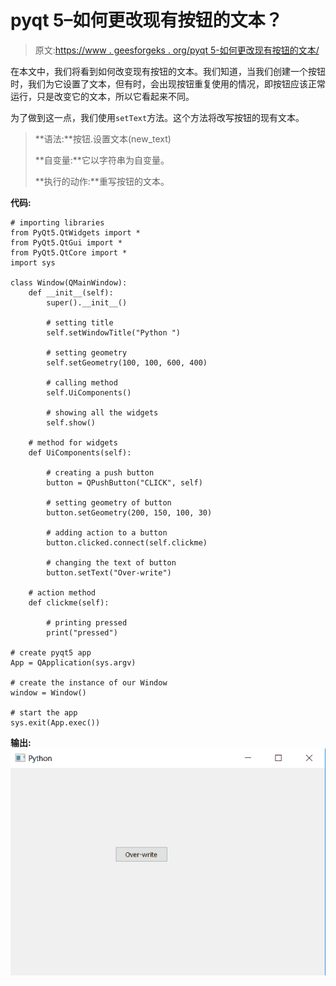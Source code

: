 # pyqt 5–如何更改现有按钮的文本？

> 原文:[https://www . geesforgeks . org/pyqt 5-如何更改现有按钮的文本/](https://www.geeksforgeeks.org/pyqt5-how-to-change-the-text-of-existing-push-button/)

在本文中，我们将看到如何改变现有按钮的文本。我们知道，当我们创建一个按钮时，我们为它设置了文本，但有时，会出现按钮重复使用的情况，即按钮应该正常运行，只是改变它的文本，所以它看起来不同。

为了做到这一点，我们使用`setText`方法。这个方法将改写按钮的现有文本。

> **语法:**按钮.设置文本(new_text)
> 
> **自变量:**它以字符串为自变量。
> 
> **执行的动作:**重写按钮的文本。

**代码:**

```
# importing libraries
from PyQt5.QtWidgets import * 
from PyQt5.QtGui import * 
from PyQt5.QtCore import * 
import sys

class Window(QMainWindow):
    def __init__(self):
        super().__init__()

        # setting title
        self.setWindowTitle("Python ")

        # setting geometry
        self.setGeometry(100, 100, 600, 400)

        # calling method
        self.UiComponents()

        # showing all the widgets
        self.show()

    # method for widgets
    def UiComponents(self):

        # creating a push button
        button = QPushButton("CLICK", self)

        # setting geometry of button
        button.setGeometry(200, 150, 100, 30)

        # adding action to a button
        button.clicked.connect(self.clickme)

        # changing the text of button
        button.setText("Over-write")

    # action method
    def clickme(self):

        # printing pressed
        print("pressed")

# create pyqt5 app
App = QApplication(sys.argv)

# create the instance of our Window
window = Window()

# start the app
sys.exit(App.exec())
```

**输出:**
![](img/a83885804e75431bcb8117a0b30b0fb5.png)